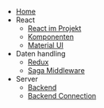 <!-- docs/-sidebar.md -->

* [Home](overview/README.md)
* React
    * [React im Projekt](react/WasIstReact.md)
    * [Komponenten](react/AufbauKomponente.md)
    * [Material UI](react/MaterialUi.md)
* Daten handling
    * [Redux](middleware/Redux.md)
    * [Saga Middleware](middleware/.md)
* Server
    * [Backend](server/README.md)
    * [Backend Connection](/)